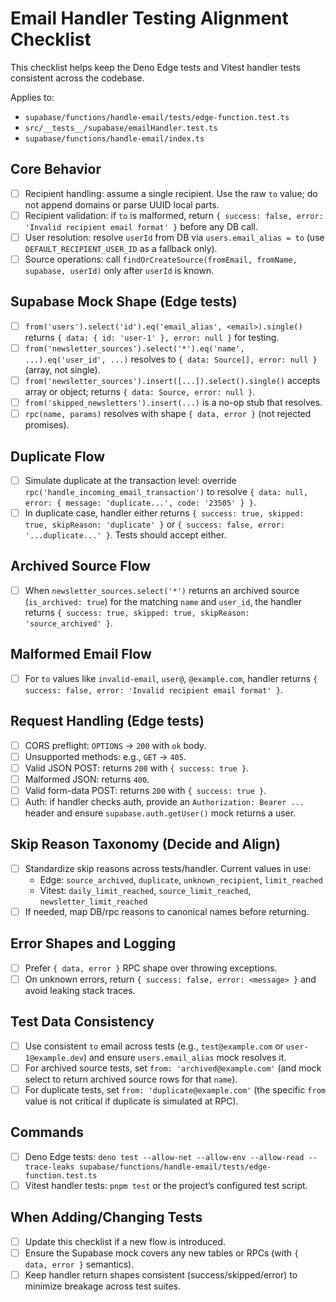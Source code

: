 # Email Handler Testing Alignment Checklist

This checklist helps keep the Deno Edge tests and Vitest handler tests consistent across the codebase.

Applies to:

- `supabase/functions/handle-email/tests/edge-function.test.ts`
- `src/__tests__/supabase/emailHandler.test.ts`
- `supabase/functions/handle-email/index.ts`

## Core Behavior

- [ ] Recipient handling: assume a single recipient. Use the raw `to` value; do not append domains or parse UUID local parts.
- [ ] Recipient validation: if `to` is malformed, return `{ success: false, error: 'Invalid recipient email format' }` before any DB call.
- [ ] User resolution: resolve `userId` from DB via `users.email_alias = to` (use `DEFAULT_RECIPIENT_USER_ID` as a fallback only).
- [ ] Source operations: call `findOrCreateSource(fromEmail, fromName, supabase, userId)` only after `userId` is known.

## Supabase Mock Shape (Edge tests)

- [ ] `from('users').select('id').eq('email_alias', <email>).single()` returns `{ data: { id: 'user-1' }, error: null }` for testing.
- [ ] `from('newsletter_sources').select('*').eq('name', ...).eq('user_id', ...)` resolves to `{ data: Source[], error: null }` (array, not single).
- [ ] `from('newsletter_sources').insert([...]).select().single()` accepts array or object; returns `{ data: Source, error: null }`.
- [ ] `from('skipped_newsletters').insert(...)` is a no-op stub that resolves.
- [ ] `rpc(name, params)` resolves with shape `{ data, error }` (not rejected promises).

## Duplicate Flow

- [ ] Simulate duplicate at the transaction level: override `rpc('handle_incoming_email_transaction')` to resolve `{ data: null, error: { message: 'duplicate...', code: '23505' } }`.
- [ ] In duplicate case, handler either returns `{ success: true, skipped: true, skipReason: 'duplicate' }` or `{ success: false, error: '...duplicate...' }`. Tests should accept either.

## Archived Source Flow

- [ ] When `newsletter_sources.select('*')` returns an archived source (`is_archived: true`) for the matching `name` and `user_id`, the handler returns `{ success: true, skipped: true, skipReason: 'source_archived' }`.

## Malformed Email Flow

- [ ] For `to` values like `invalid-email`, `user@`, `@example.com`, handler returns `{ success: false, error: 'Invalid recipient email format' }`.

## Request Handling (Edge tests)

- [ ] CORS preflight: `OPTIONS` -> `200` with `ok` body.
- [ ] Unsupported methods: e.g., `GET` -> `405`.
- [ ] Valid JSON POST: returns `200` with `{ success: true }`.
- [ ] Malformed JSON: returns `400`.
- [ ] Valid form-data POST: returns `200` with `{ success: true }`.
- [ ] Auth: if handler checks auth, provide an `Authorization: Bearer ...` header and ensure `supabase.auth.getUser()` mock returns a user.

## Skip Reason Taxonomy (Decide and Align)

- [ ] Standardize skip reasons across tests/handler. Current values in use:
  - Edge: `source_archived`, `duplicate`, `unknown_recipient`, `limit_reached`
  - Vitest: `daily_limit_reached`, `source_limit_reached`, `newsletter_limit_reached`
- [ ] If needed, map DB/rpc reasons to canonical names before returning.

## Error Shapes and Logging

- [ ] Prefer `{ data, error }` RPC shape over throwing exceptions.
- [ ] On unknown errors, return `{ success: false, error: <message> }` and avoid leaking stack traces.

## Test Data Consistency

- [ ] Use consistent `to` email across tests (e.g., `test@example.com` or `user-1@example.dev`) and ensure `users.email_alias` mock resolves it.
- [ ] For archived source tests, set `from: 'archived@example.com'` (and mock select to return archived source rows for that `name`).
- [ ] For duplicate tests, set `from: 'duplicate@example.com'` (the specific `from` value is not critical if duplicate is simulated at RPC).

## Commands

- [ ] Deno Edge tests: `deno test --allow-net --allow-env --allow-read --trace-leaks supabase/functions/handle-email/tests/edge-function.test.ts`
- [ ] Vitest handler tests: `pnpm test` or the project’s configured test script.

## When Adding/Changing Tests

- [ ] Update this checklist if a new flow is introduced.
- [ ] Ensure the Supabase mock covers any new tables or RPCs (with `{ data, error }` semantics).
- [ ] Keep handler return shapes consistent (success/skipped/error) to minimize breakage across test suites.
